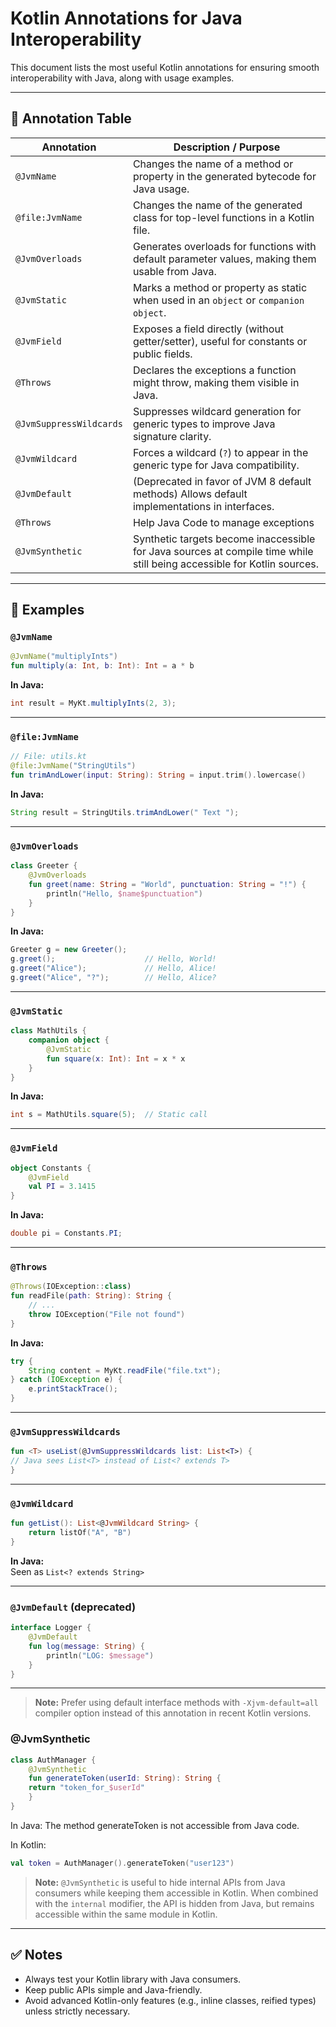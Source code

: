 # Kotlin Annotations for Java Interoperability

This document lists the most useful Kotlin annotations for ensuring smooth interoperability with Java, along with usage examples.

---

## 🧩 Annotation Table

| Annotation              | Description / Purpose                                                                                                   |
|-------------------------|-------------------------------------------------------------------------------------------------------------------------|
| `@JvmName`              | Changes the name of a method or property in the generated bytecode for Java usage.                                      |
| `@file:JvmName`         | Changes the name of the generated class for top-level functions in a Kotlin file.                                       |
| `@JvmOverloads`         | Generates overloads for functions with default parameter values, making them usable from Java.                          |
| `@JvmStatic`            | Marks a method or property as static when used in an `object` or `companion object`.                                    |
| `@JvmField`             | Exposes a field directly (without getter/setter), useful for constants or public fields.                                |
| `@Throws`               | Declares the exceptions a function might throw, making them visible in Java.                                            |
| `@JvmSuppressWildcards` | Suppresses wildcard generation for generic types to improve Java signature clarity.                                     |
| `@JvmWildcard`          | Forces a wildcard (`?`) to appear in the generic type for Java compatibility.                                           |
| `@JvmDefault`           | (Deprecated in favor of JVM 8 default methods) Allows default implementations in interfaces.                            |
| `@Throws`               | Help Java Code to manage exceptions                                                                                     |
| `@JvmSynthetic`         | Synthetic targets become inaccessible for Java sources at compile time while still being accessible for Kotlin sources. |

---

## 🧪 Examples

### `@JvmName`

```kotlin
@JvmName("multiplyInts")
fun multiply(a: Int, b: Int): Int = a * b
```

**In Java:**

```java
int result = MyKt.multiplyInts(2, 3);
```

---

### `@file:JvmName`

```kotlin
// File: utils.kt
@file:JvmName("StringUtils")
fun trimAndLower(input: String): String = input.trim().lowercase()
```

**In Java:**

```java
String result = StringUtils.trimAndLower(" Text ");
```

---

### `@JvmOverloads`

```kotlin
class Greeter {
    @JvmOverloads
    fun greet(name: String = "World", punctuation: String = "!") {
        println("Hello, $name$punctuation")
    }
}
```

**In Java:**

```java
Greeter g = new Greeter();
g.greet();                    // Hello, World!
g.greet("Alice");             // Hello, Alice!
g.greet("Alice", "?");        // Hello, Alice?
```

---

### `@JvmStatic`

```kotlin
class MathUtils {
    companion object {
        @JvmStatic
        fun square(x: Int): Int = x * x
    }
}
```

**In Java:**

```java
int s = MathUtils.square(5);  // Static call
```

---

### `@JvmField`

```kotlin
object Constants {
    @JvmField
    val PI = 3.1415
}
```

**In Java:**

```java
double pi = Constants.PI;
```

---

### `@Throws`

```kotlin
@Throws(IOException::class)
fun readFile(path: String): String {
    // ...
    throw IOException("File not found")
}
```

**In Java:**

```java
try {
    String content = MyKt.readFile("file.txt");
} catch (IOException e) {
    e.printStackTrace();
}
```

---

### `@JvmSuppressWildcards`

```kotlin
fun <T> useList(@JvmSuppressWildcards list: List<T>) {
// Java sees List<T> instead of List<? extends T>
}
```

---

### `@JvmWildcard`

```kotlin
fun getList(): List<@JvmWildcard String> {
    return listOf("A", "B")
}
```

**In Java:**  
Seen as `List<? extends String>`

---

### `@JvmDefault` (deprecated)

```kotlin
interface Logger {
    @JvmDefault
    fun log(message: String) {
        println("LOG: $message")
    }
}
```

---
> **Note:** Prefer using default interface methods with `-Xjvm-default=all` compiler option instead of this annotation in recent Kotlin versions.


### @JvmSynthetic
```kotlin
class AuthManager {
    @JvmSynthetic
    fun generateToken(userId: String): String {
    return "token_for_$userId"
    }
}
```

In Java:
The method generateToken is not accessible from Java code.

In Kotlin:

```kotlin
val token = AuthManager().generateToken("user123")
```

> **Note:** `@JvmSynthetic` is useful to hide internal APIs from Java consumers while keeping them accessible in Kotlin. When combined with the `internal` modifier, the API is hidden from Java, but remains accessible within the same module in Kotlin.

---

## ✅ Notes

- Always test your Kotlin library with Java consumers.
- Keep public APIs simple and Java-friendly.
- Avoid advanced Kotlin-only features (e.g., inline classes, reified types) unless strictly necessary.
